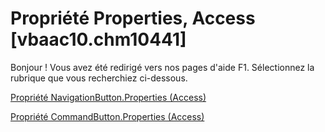 
# Propriété Properties, Access [vbaac10.chm10441]

Bonjour ! Vous avez été redirigé vers nos pages d'aide F1. Sélectionnez la rubrique que vous recherchiez ci-dessous.

[Propriété NavigationButton.Properties (Access)](http://msdn.microsoft.com/library/9f306b5a-3e83-96bf-d8a6-0aec3f2d4e2c%28Office.15%29.aspx)

[Propriété CommandButton.Properties (Access)](http://msdn.microsoft.com/library/2d819871-1a93-c835-7c2b-c42797dceaf8%28Office.15%29.aspx)

